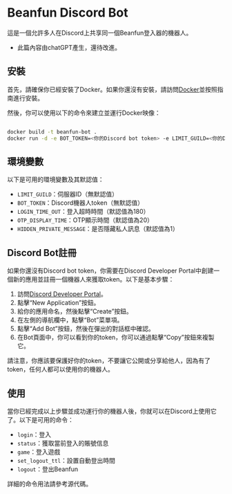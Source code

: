 # Beanfun Discord Bot

這是一個允許多人在Discord上共享同一個Beanfun登入器的機器人。

* 此篇內容由chatGPT產生，還待改進。

## 安裝

首先，請確保你已經安裝了Docker。如果你還沒有安裝，請訪問[Docker](https://www.docker.com/)並按照指南進行安裝。

然後，你可以使用以下的命令來建立並運行Docker映像：

```bash

docker build -t beanfun-bot .
docker run -d -e BOT_TOKEN=<你的Discord bot token> -e LIMIT_GUILD=<你的Discord server id> beanfun-bot

```

## 環境變數

以下是可用的環境變數及其默認值：

- `LIMIT_GUILD`：伺服器ID（無默認值）
- `BOT_TOKEN`：Discord機器人token（無默認值）
- `LOGIN_TIME_OUT`：登入超時時間（默認值為180）
- `OTP_DISPLAY_TIME`：OTP顯示時間（默認值為20）
- `HIDDEN_PRIVATE_MESSAGE`：是否隱藏私人訊息（默認值為1）

## Discord Bot註冊

如果你還沒有Discord bot token，你需要在Discord Developer Portal中創建一個新的應用並註冊一個機器人來獲取token。以下是基本步驟：

1. 訪問[Discord Developer Portal](https://discord.com/developers/applications)。
2. 點擊“New Application”按鈕。
3. 給你的應用命名，然後點擊“Create”按鈕。
4. 在左側的導航欄中，點擊“Bot”菜單項。
5. 點擊“Add Bot”按鈕，然後在彈出的對話框中確認。
6. 在Bot頁面中，你可以看到你的token，你可以通過點擊“Copy”按鈕來複製它。

請注意，你應該要保護好你的token，不要讓它公開或分享給他人，因為有了token，任何人都可以使用你的機器人。

## 使用

當你已經完成以上步驟並成功運行你的機器人後，你就可以在Discord上使用它了。以下是可用的命令：

- `login`：登入
- `status`：獲取當前登入的賬號信息
- `game`：登入遊戲
- `set_logout_ttl`：設置自動登出時間
- `logout`：登出Beanfun

詳細的命令用法請參考源代碼。
